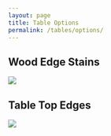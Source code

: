 ```yaml
---
layout: page
title: Table Options
permalink: /tables/options/
---
```

## Wood Edge Stains

<img src="{{ site.baseurl }}/assets/content/colors/wood-edge-stains.jpg">

## Table Top Edges

<img src="{{ site.baseurl }}/assets/content/colors/table-top-edges.jpg">